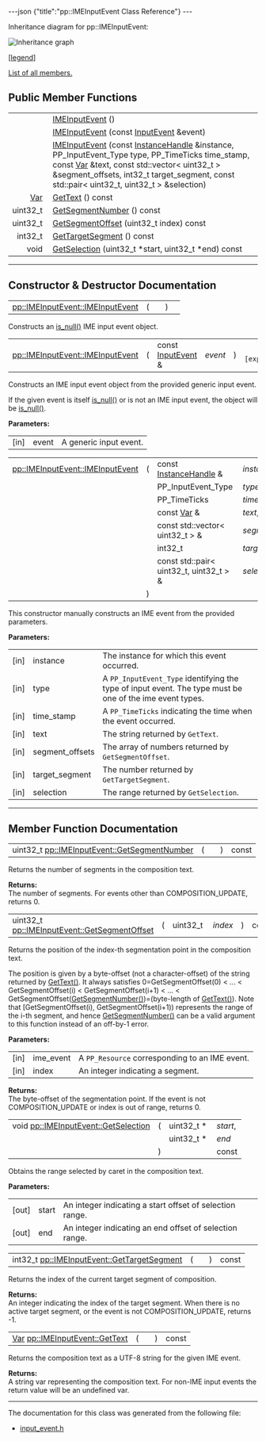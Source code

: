 ---json {"title":"pp::IMEInputEvent Class Reference"} ---

Inheritance diagram for pp::IMEInputEvent:

![Inheritance graph](/docs/native-client/pepper_beta/cpp/classpp_1_1_i_m_e_input_event__inherit__graph.png)

<span class="legend">\[[legend](/docs/native-client/pepper_beta/cpp/graph_legend/)\]</span>

[List of all members.](/docs/native-client/pepper_beta/cpp/classpp_1_1_i_m_e_input_event-members/)

Public Member Functions
-----------------------

<table><tbody><tr class="odd"><td style="text-align: right;"> </td><td><a href="/docs/native-client/pepper_beta/cpp/classpp_1_1_i_m_e_input_event#a44a2a4139e63a21757a50c731e17bacd" class="el">IMEInputEvent</a> ()</td></tr><tr class="even"><td style="text-align: right;"> </td><td><a href="/docs/native-client/pepper_beta/cpp/classpp_1_1_i_m_e_input_event#aedfd74fe9ee6c1cbdbcc9f78b25a5621" class="el">IMEInputEvent</a> (const <a href="/docs/native-client/pepper_beta/cpp/classpp_1_1_input_event/" class="el">InputEvent</a> &amp;event)</td></tr><tr class="odd"><td style="text-align: right;"> </td><td><a href="/docs/native-client/pepper_beta/cpp/classpp_1_1_i_m_e_input_event#a9004ae92edc6bcb797dd3720acb290af" class="el">IMEInputEvent</a> (const <a href="/docs/native-client/pepper_beta/cpp/classpp_1_1_instance_handle/" class="el">InstanceHandle</a> &amp;instance, PP_InputEvent_Type type, PP_TimeTicks time_stamp, const <a href="/docs/native-client/pepper_beta/cpp/classpp_1_1_var/" class="el">Var</a> &amp;text, const std::vector&lt; uint32_t &gt; &amp;segment_offsets, int32_t target_segment, const std::pair&lt; uint32_t, uint32_t &gt; &amp;selection)</td></tr><tr class="even"><td style="text-align: right;"><a href="/docs/native-client/pepper_beta/cpp/classpp_1_1_var/" class="el">Var</a> </td><td><a href="/docs/native-client/pepper_beta/cpp/classpp_1_1_i_m_e_input_event#ae2b82f9465fa0847af7e0214fb43232f" class="el">GetText</a> () const</td></tr><tr class="odd"><td style="text-align: right;">uint32_t </td><td><a href="/docs/native-client/pepper_beta/cpp/classpp_1_1_i_m_e_input_event#aee5f2af391fd269f35271012247768ac" class="el">GetSegmentNumber</a> () const</td></tr><tr class="even"><td style="text-align: right;">uint32_t </td><td><a href="/docs/native-client/pepper_beta/cpp/classpp_1_1_i_m_e_input_event#a3deeed9cfbc9f2cff0cb027b870e3ce6" class="el">GetSegmentOffset</a> (uint32_t index) const</td></tr><tr class="odd"><td style="text-align: right;">int32_t </td><td><a href="/docs/native-client/pepper_beta/cpp/classpp_1_1_i_m_e_input_event#ada4e768c2aea31e443d8bc9d5e4a9f36" class="el">GetTargetSegment</a> () const</td></tr><tr class="even"><td style="text-align: right;">void </td><td><a href="/docs/native-client/pepper_beta/cpp/classpp_1_1_i_m_e_input_event#a94e9078036a3bdf0af6d5508d9115cf6" class="el">GetSelection</a> (uint32_t *start, uint32_t *end) const</td></tr></tbody></table>

------------------------------------------------------------------------

Constructor & Destructor Documentation
--------------------------------------

<span id="a44a2a4139e63a21757a50c731e17bacd" class="anchor" style="margin: 0;"></span>

<table><tbody><tr class="odd"><td><a href="/docs/native-client/pepper_beta/cpp/classpp_1_1_i_m_e_input_event#a44a2a4139e63a21757a50c731e17bacd" class="el">pp::IMEInputEvent::IMEInputEvent</a></td><td>(</td><td></td><td>)</td><td></td></tr></tbody></table>

Constructs an <a href="/docs/native-client/pepper_beta/cpp/classpp_1_1_resource#a859068e34cdc2dc0b78754c255323aa9" class="el" title="This functions determines if this resource is invalid or uninitialized.">is_null()</a> IME input event object.

<span id="aedfd74fe9ee6c1cbdbcc9f78b25a5621" class="anchor" style="margin: 0;"></span>

<table><tbody><tr class="odd"><td><a href="/docs/native-client/pepper_beta/cpp/classpp_1_1_i_m_e_input_event#a44a2a4139e63a21757a50c731e17bacd" class="el">pp::IMEInputEvent::IMEInputEvent</a></td><td>(</td><td>const <a href="/docs/native-client/pepper_beta/cpp/classpp_1_1_input_event/" class="el">InputEvent</a> &amp; </td><td><em>event</em></td><td>)</td><td><code> [explicit]</code></td></tr></tbody></table>

Constructs an IME input event object from the provided generic input event.

If the given event is itself <a href="/docs/native-client/pepper_beta/cpp/classpp_1_1_resource#a859068e34cdc2dc0b78754c255323aa9" class="el" title="This functions determines if this resource is invalid or uninitialized.">is_null()</a> or is not an IME input event, the object will be <a href="/docs/native-client/pepper_beta/cpp/classpp_1_1_resource#a859068e34cdc2dc0b78754c255323aa9" class="el" title="This functions determines if this resource is invalid or uninitialized.">is_null()</a>.

**Parameters:**  
<table><tbody><tr class="odd"><td>[in]</td><td>event</td><td>A generic input event.</td></tr></tbody></table>

<span id="a9004ae92edc6bcb797dd3720acb290af" class="anchor" style="margin: 0;"></span>

<table><tbody><tr class="odd"><td><a href="/docs/native-client/pepper_beta/cpp/classpp_1_1_i_m_e_input_event#a44a2a4139e63a21757a50c731e17bacd" class="el">pp::IMEInputEvent::IMEInputEvent</a></td><td>(</td><td>const <a href="/docs/native-client/pepper_beta/cpp/classpp_1_1_instance_handle/" class="el">InstanceHandle</a> &amp; </td><td><em>instance</em>,</td></tr><tr class="even"><td></td><td></td><td>PP_InputEvent_Type </td><td><em>type</em>,</td></tr><tr class="odd"><td></td><td></td><td>PP_TimeTicks </td><td><em>time_stamp</em>,</td></tr><tr class="even"><td></td><td></td><td>const <a href="/docs/native-client/pepper_beta/cpp/classpp_1_1_var/" class="el">Var</a> &amp; </td><td><em>text</em>,</td></tr><tr class="odd"><td></td><td></td><td>const std::vector&lt; uint32_t &gt; &amp; </td><td><em>segment_offsets</em>,</td></tr><tr class="even"><td></td><td></td><td>int32_t </td><td><em>target_segment</em>,</td></tr><tr class="odd"><td></td><td></td><td>const std::pair&lt; uint32_t, uint32_t &gt; &amp; </td><td><em>selection</em> </td></tr><tr class="even"><td></td><td>)</td><td></td><td></td></tr></tbody></table>

This constructor manually constructs an IME event from the provided parameters.

**Parameters:**  
<table><tbody><tr class="odd"><td>[in]</td><td>instance</td><td>The instance for which this event occurred.</td></tr><tr class="even"><td>[in]</td><td>type</td><td>A <code>PP_InputEvent_Type</code> identifying the type of input event. The type must be one of the ime event types.</td></tr><tr class="odd"><td>[in]</td><td>time_stamp</td><td>A <code>PP_TimeTicks</code> indicating the time when the event occurred.</td></tr><tr class="even"><td>[in]</td><td>text</td><td>The string returned by <code>GetText</code>.</td></tr><tr class="odd"><td>[in]</td><td>segment_offsets</td><td>The array of numbers returned by <code>GetSegmentOffset</code>.</td></tr><tr class="even"><td>[in]</td><td>target_segment</td><td>The number returned by <code>GetTargetSegment</code>.</td></tr><tr class="odd"><td>[in]</td><td>selection</td><td>The range returned by <code>GetSelection</code>.</td></tr></tbody></table>

------------------------------------------------------------------------

Member Function Documentation
-----------------------------

<span id="aee5f2af391fd269f35271012247768ac" class="anchor" style="margin: 0;"></span>

<table><tbody><tr class="odd"><td>uint32_t <a href="/docs/native-client/pepper_beta/cpp/classpp_1_1_i_m_e_input_event#aee5f2af391fd269f35271012247768ac" class="el">pp::IMEInputEvent::GetSegmentNumber</a></td><td>(</td><td></td><td>)</td><td>const</td></tr></tbody></table>

Returns the number of segments in the composition text.

**Returns:**  
The number of segments. For events other than COMPOSITION\_UPDATE, returns 0.

<span id="a3deeed9cfbc9f2cff0cb027b870e3ce6" class="anchor" style="margin: 0;"></span>

<table><tbody><tr class="odd"><td>uint32_t <a href="/docs/native-client/pepper_beta/cpp/classpp_1_1_i_m_e_input_event#a3deeed9cfbc9f2cff0cb027b870e3ce6" class="el">pp::IMEInputEvent::GetSegmentOffset</a></td><td>(</td><td>uint32_t </td><td><em>index</em></td><td>)</td><td>const</td></tr></tbody></table>

Returns the position of the index-th segmentation point in the composition text.

The position is given by a byte-offset (not a character-offset) of the string returned by <a href="/docs/native-client/pepper_beta/cpp/classpp_1_1_i_m_e_input_event#ae2b82f9465fa0847af7e0214fb43232f" class="el" title="Returns the composition text as a UTF-8 string for the given IME event.">GetText()</a>. It always satisfies 0=GetSegmentOffset(0) &lt; ... &lt; GetSegmentOffset(i) &lt; GetSegmentOffset(i+1) &lt; ... &lt; GetSegmentOffset(<a href="/docs/native-client/pepper_beta/cpp/classpp_1_1_i_m_e_input_event#aee5f2af391fd269f35271012247768ac" class="el" title="Returns the number of segments in the composition text.">GetSegmentNumber()</a>)=(byte-length of <a href="/docs/native-client/pepper_beta/cpp/classpp_1_1_i_m_e_input_event#ae2b82f9465fa0847af7e0214fb43232f" class="el" title="Returns the composition text as a UTF-8 string for the given IME event.">GetText()</a>). Note that \[GetSegmentOffset(i), GetSegmentOffset(i+1)) represents the range of the i-th segment, and hence <a href="/docs/native-client/pepper_beta/cpp/classpp_1_1_i_m_e_input_event#aee5f2af391fd269f35271012247768ac" class="el" title="Returns the number of segments in the composition text.">GetSegmentNumber()</a> can be a valid argument to this function instead of an off-by-1 error.

**Parameters:**  
<table><tbody><tr class="odd"><td>[in]</td><td>ime_event</td><td>A <code>PP_Resource</code> corresponding to an IME event.</td></tr><tr class="even"><td>[in]</td><td>index</td><td>An integer indicating a segment.</td></tr></tbody></table>

<!-- -->

**Returns:**  
The byte-offset of the segmentation point. If the event is not COMPOSITION\_UPDATE or index is out of range, returns 0.

<span id="a94e9078036a3bdf0af6d5508d9115cf6" class="anchor" style="margin: 0;"></span>

<table><tbody><tr class="odd"><td>void <a href="/docs/native-client/pepper_beta/cpp/classpp_1_1_i_m_e_input_event#a94e9078036a3bdf0af6d5508d9115cf6" class="el">pp::IMEInputEvent::GetSelection</a></td><td>(</td><td>uint32_t * </td><td><em>start</em>,</td></tr><tr class="even"><td></td><td></td><td>uint32_t * </td><td><em>end</em> </td></tr><tr class="odd"><td></td><td>)</td><td></td><td>const</td></tr></tbody></table>

Obtains the range selected by caret in the composition text.

**Parameters:**  
<table><tbody><tr class="odd"><td>[out]</td><td>start</td><td>An integer indicating a start offset of selection range.</td></tr><tr class="even"><td>[out]</td><td>end</td><td>An integer indicating an end offset of selection range.</td></tr></tbody></table>

<span id="ada4e768c2aea31e443d8bc9d5e4a9f36" class="anchor" style="margin: 0;"></span>

<table><tbody><tr class="odd"><td>int32_t <a href="/docs/native-client/pepper_beta/cpp/classpp_1_1_i_m_e_input_event#ada4e768c2aea31e443d8bc9d5e4a9f36" class="el">pp::IMEInputEvent::GetTargetSegment</a></td><td>(</td><td></td><td>)</td><td>const</td></tr></tbody></table>

Returns the index of the current target segment of composition.

**Returns:**  
An integer indicating the index of the target segment. When there is no active target segment, or the event is not COMPOSITION\_UPDATE, returns -1.

<span id="ae2b82f9465fa0847af7e0214fb43232f" class="anchor" style="margin: 0;"></span>

<table><tbody><tr class="odd"><td><a href="/docs/native-client/pepper_beta/cpp/classpp_1_1_var/" class="el">Var</a> <a href="/docs/native-client/pepper_beta/cpp/classpp_1_1_i_m_e_input_event#ae2b82f9465fa0847af7e0214fb43232f" class="el">pp::IMEInputEvent::GetText</a></td><td>(</td><td></td><td>)</td><td>const</td></tr></tbody></table>

Returns the composition text as a UTF-8 string for the given IME event.

**Returns:**  
A string var representing the composition text. For non-IME input events the return value will be an undefined var.

------------------------------------------------------------------------

The documentation for this class was generated from the following file:

-   <a href="/docs/native-client/pepper_beta/cpp/input__event_8h/" class="el">input_event.h</a>

